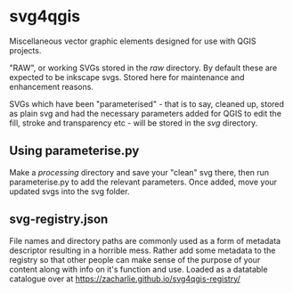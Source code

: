 # svg4qgis

Miscellaneous vector graphic elements designed for use with QGIS projects.

"RAW", or working SVGs stored in the *raw* directory. By default these are expected to be inkscape svgs. Stored here for maintenance and enhancement reasons.

SVGs which have been "parameterised" - that is to say, cleaned up, stored as plain svg and had the necessary parameters added for QGIS to edit the fill, stroke and transparency etc - will be stored in the *svg* directory.

## Using parameterise.py

Make a *processing* directory and save your "clean" svg there, then run parameterise.py to add the relevant parameters. Once added, move your updated svgs into the svg folder.

## svg-registry.json

File names and directory paths are commonly used as a form of metadata descriptor resulting in a horrible mess. Rather add some metadata to the registry so that other people can make sense of the purpose of your content along with info on it's function and use. Loaded as a datatable catalogue over at https://zacharlie.github.io/svg4qgis-registry/
